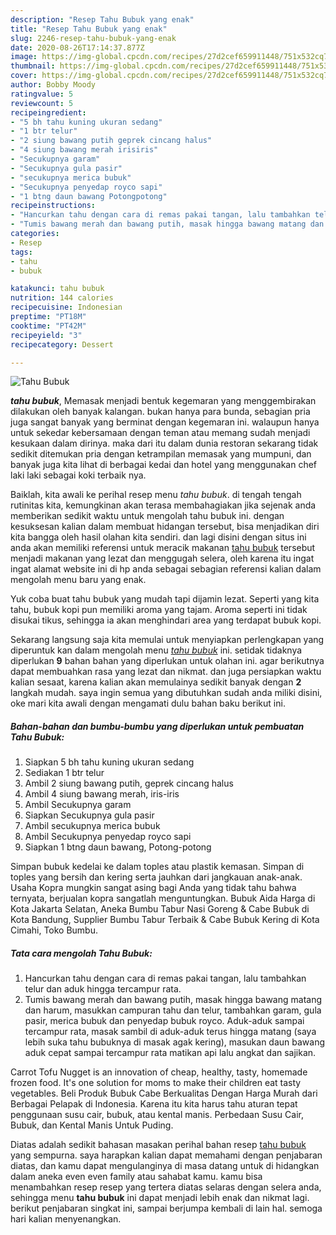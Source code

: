 ```yaml
---
description: "Resep Tahu Bubuk yang enak"
title: "Resep Tahu Bubuk yang enak"
slug: 2246-resep-tahu-bubuk-yang-enak
date: 2020-08-26T17:14:37.877Z
image: https://img-global.cpcdn.com/recipes/27d2cef659911448/751x532cq70/tahu-bubuk-foto-resep-utama.jpg
thumbnail: https://img-global.cpcdn.com/recipes/27d2cef659911448/751x532cq70/tahu-bubuk-foto-resep-utama.jpg
cover: https://img-global.cpcdn.com/recipes/27d2cef659911448/751x532cq70/tahu-bubuk-foto-resep-utama.jpg
author: Bobby Moody
ratingvalue: 5
reviewcount: 5
recipeingredient:
- "5 bh tahu kuning ukuran sedang"
- "1 btr telur"
- "2 siung bawang putih geprek cincang halus"
- "4 siung bawang merah irisiris"
- "Secukupnya garam"
- "Secukupnya gula pasir"
- "secukupnya merica bubuk"
- "Secukupnya penyedap royco sapi"
- "1 btng daun bawang Potongpotong"
recipeinstructions:
- "Hancurkan tahu dengan cara di remas pakai tangan, lalu tambahkan telur dan aduk hingga tercampur rata."
- "Tumis bawang merah dan bawang putih, masak hingga bawang matang dan harum, masukkan campuran tahu dan telur, tambahkan garam, gula pasir, merica bubuk dan penyedap bubuk royco. Aduk-aduk sampai tercampur rata, masak sambil di aduk-aduk terus hingga matang (saya lebih suka tahu bubuknya di masak agak kering), masukan daun bawang aduk cepat sampai tercampur rata matikan api lalu angkat dan sajikan."
categories:
- Resep
tags:
- tahu
- bubuk

katakunci: tahu bubuk 
nutrition: 144 calories
recipecuisine: Indonesian
preptime: "PT18M"
cooktime: "PT42M"
recipeyield: "3"
recipecategory: Dessert

---
```



![Tahu Bubuk](https://img-global.cpcdn.com/recipes/27d2cef659911448/751x532cq70/tahu-bubuk-foto-resep-utama.jpg)

<b><i>tahu bubuk</i></b>, Memasak menjadi bentuk kegemaran yang menggembirakan dilakukan oleh banyak kalangan. bukan hanya para bunda, sebagian pria juga sangat banyak yang berminat dengan kegemaran ini. walaupun hanya untuk sekedar kebersamaan dengan teman atau memang sudah menjadi kesukaan dalam dirinya. maka dari itu dalam dunia restoran sekarang tidak sedikit ditemukan pria dengan ketrampilan memasak yang mumpuni, dan banyak juga kita lihat di berbagai kedai dan hotel yang menggunakan chef laki laki sebagai koki terbaik nya.

Baiklah, kita awali ke perihal resep menu <i>tahu bubuk</i>. di tengah tengah rutinitas kita, kemungkinan akan terasa membahagiakan jika sejenak anda memberikan sedikit waktu untuk mengolah tahu bubuk ini. dengan kesuksesan kalian dalam membuat hidangan tersebut, bisa menjadikan diri kita bangga oleh hasil olahan kita sendiri. dan lagi disini dengan situs ini anda akan memiliki referensi untuk meracik makanan <u>tahu bubuk</u> tersebut menjadi makanan yang lezat dan menggugah selera, oleh karena itu ingat ingat alamat website ini di hp anda sebagai sebagian referensi kalian dalam mengolah menu baru yang enak.

Yuk coba buat tahu bubuk yang mudah tapi dijamin lezat. Seperti yang kita tahu, bubuk kopi pun memiliki aroma yang tajam. Aroma seperti ini tidak disukai tikus, sehingga ia akan menghindari area yang terdapat bubuk kopi.


Sekarang langsung saja kita memulai untuk menyiapkan perlengkapan yang diperuntuk kan dalam mengolah menu <u><i>tahu bubuk</i></u> ini. setidak tidaknya diperlukan <b>9</b> bahan bahan yang diperlukan untuk olahan ini. agar berikutnya dapat membuahkan rasa yang lezat dan nikmat. dan juga persiapkan waktu kalian sesaat, karena kalian akan memulainya sedikit banyak dengan <b>2</b> langkah mudah. saya ingin semua yang dibutuhkan sudah anda miliki disini, oke mari kita awali dengan mengamati dulu bahan baku berikut ini.

<!--inarticleads1-->

##### Bahan-bahan dan bumbu-bumbu yang diperlukan untuk pembuatan Tahu Bubuk:

1. Siapkan 5 bh tahu kuning ukuran sedang
1. Sediakan 1 btr telur
1. Ambil 2 siung bawang putih, geprek cincang halus
1. Ambil 4 siung bawang merah, iris-iris
1. Ambil Secukupnya garam
1. Siapkan Secukupnya gula pasir
1. Ambil secukupnya merica bubuk
1. Ambil Secukupnya penyedap royco sapi
1. Siapkan 1 btng daun bawang, Potong-potong


Simpan bubuk kedelai ke dalam toples atau plastik kemasan. Simpan di toples yang bersih dan kering serta jauhkan dari jangkauan anak-anak. Usaha Kopra mungkin sangat asing bagi Anda yang tidak tahu bahwa ternyata, berjualan kopra sangatlah menguntungkan. Bubuk Aida Harga di Kota Jakarta Selatan, Aneka Bumbu Tabur Nasi Goreng &amp; Cabe Bubuk di Kota Bandung, Supplier Bumbu Tabur Terbaik &amp; Cabe Bubuk Kering di Kota Cimahi, Toko Bumbu. 

<!--inarticleads2-->

##### Tata cara mengolah Tahu Bubuk:

1. Hancurkan tahu dengan cara di remas pakai tangan, lalu tambahkan telur dan aduk hingga tercampur rata.
1. Tumis bawang merah dan bawang putih, masak hingga bawang matang dan harum, masukkan campuran tahu dan telur, tambahkan garam, gula pasir, merica bubuk dan penyedap bubuk royco. Aduk-aduk sampai tercampur rata, masak sambil di aduk-aduk terus hingga matang (saya lebih suka tahu bubuknya di masak agak kering), masukan daun bawang aduk cepat sampai tercampur rata matikan api lalu angkat dan sajikan.


Carrot Tofu Nugget is an innovation of cheap, healthy, tasty, homemade frozen food. It&#39;s one solution for moms to make their children eat tasty vegetables. Beli Produk Bubuk Cabe Berkualitas Dengan Harga Murah dari Berbagai Pelapak di Indonesia. Karena itu kita harus tahu aturan tepat penggunaan susu cair, bubuk, atau kental manis. Perbedaan Susu Cair, Bubuk, dan Kental Manis Untuk Puding. 

Diatas adalah sedikit bahasan masakan perihal bahan resep <u>tahu bubuk</u> yang sempurna. saya harapkan kalian dapat memahami dengan penjabaran diatas, dan kamu dapat mengulanginya di masa datang untuk di hidangkan dalam aneka even even family atau sahabat kamu. kamu bisa menambahkan resep resep yang tertera diatas selaras dengan selera anda, sehingga menu <b>tahu bubuk</b> ini dapat menjadi lebih enak dan nikmat lagi. berikut penjabaran singkat ini, sampai berjumpa kembali di lain hal. semoga hari kalian menyenangkan.

